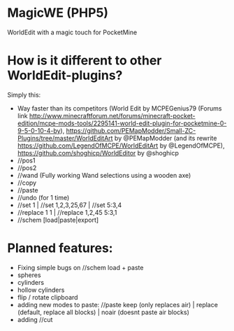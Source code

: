 # MagicWE (PHP5)
WorldEdit with a magic touch for PocketMine

# How is it different to other WorldEdit-plugins?
Simply this:
 - Way faster than its competitors (World Edit by MCPEGenius79 (Forums link http://www.minecraftforum.net/forums/minecraft-pocket-edition/mcpe-mods-tools/2295141-world-edit-plugin-for-pocketmine-0-9-5-0-10-4-by), https://github.com/PEMapModder/Small-ZC-Plugins/tree/master/WorldEditArt by @PEMapModder (and its rewrite https://github.com/LegendOfMCPE/WorldEditArt by @LegendOfMCPE), https://github.com/shoghicp/WorldEditor by @shoghicp
 - //pos1
 - //pos2
 - //wand (Fully working Wand selections using a wooden axe)
 - //copy
 - //paste
 - //undo (for 1 time)
 - //set 1 | //set 1,2,3,25,67 | //set 5:3,4
 - //replace 1 1 | //replace 1,2,45 5:3,1
 - //schem [load|paste|export]

# Planned features:
 - Fixing simple bugs on //schem load + paste
 - spheres
 - cylinders
 - hollow cylinders
 - flip / rotate clipboard
 - adding new modes to paste: //paste keep (only replaces air) | replace (default, replace all blocks) | noair (doesnt paste air blocks)
 - adding //cut
 
